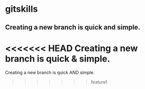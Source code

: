 # gitskills
Creating a new branch is quick and simple.
------------
<<<<<<< HEAD
Creating a new branch is quick & simple.
=======
Creating a new branch is quick AND simple.
>>>>>>> feature1
